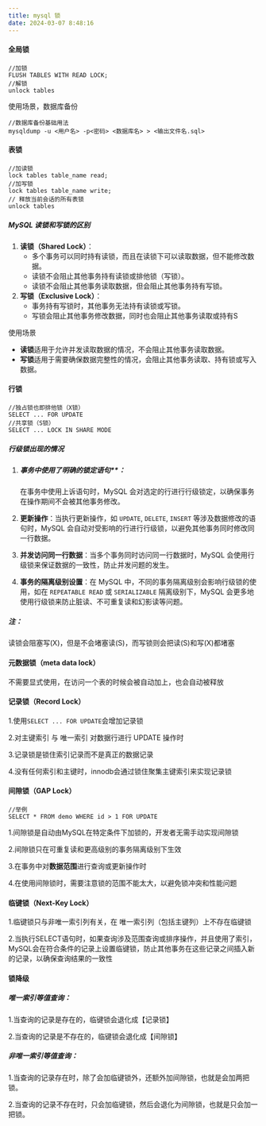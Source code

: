 ```yaml
---
title: mysql 锁
date: 2024-03-07 8:48:16
---
```


#### 全局锁

```mysql
//加锁
FLUSH TABLES WITH READ LOCK;
//解锁
unlock tables
```

使用场景，数据库备份

```mysql
//数据库备份基础用法
mysqldump -u <用户名> -p<密码> <数据库名> > <输出文件名.sql>
```

#### 表锁

```mysql
//加读锁
lock tables table_name read;
//加写锁
lock tables table_name write;
// 释放当前会话的所有表锁
unlock tables
```

##### MySQL 读锁和写锁的区别

1. **读锁（Shared Lock）**：
   - 多个事务可以同时持有读锁，而且在读锁下可以读取数据，但不能修改数据。
   - 读锁不会阻止其他事务持有读锁或排他锁（写锁）。
   - 读锁不会阻止其他事务读取数据，但会阻止其他事务持有写锁。
2. **写锁（Exclusive Lock）**：
   - 事务持有写锁时，其他事务无法持有读锁或写锁。
   - 写锁会阻止其他事务修改数据，同时也会阻止其他事务读取或持有S

使用场景

- **读锁**适用于允许并发读取数据的情况，不会阻止其他事务读取数据。
- **写锁**适用于需要确保数据完整性的情况，会阻止其他事务读取、持有锁或写入数据。

#### 行锁

```mysql
//独占锁也即排他锁（X锁）
SELECT ... FOR UPDATE
//共享锁（S锁）
SELECT ... LOCK IN SHARE MODE
```

##### 行级锁出现的情况

1. ##### 事务中使用了明确的锁定语句**：

   在事务中使用上诉语句时，MySQL 会对选定的行进行行级锁定，以确保事务在操作期间不会被其他事务修改。

2. **更新操作**：当执行更新操作，如 `UPDATE`, `DELETE`, `INSERT` 等涉及数据修改的语句时，MySQL 会自动对受影响的行进行行级锁，以避免其他事务同时修改同一行数据。

3. **并发访问同一行数据**：当多个事务同时访问同一行数据时，MySQL 会使用行级锁来保证数据的一致性，防止并发问题的发生。

4. **事务的隔离级别设置**：在 MySQL 中，不同的事务隔离级别会影响行级锁的使用，如在 `REPEATABLE READ` 或 `SERIALIZABLE` 隔离级别下，MySQL 会更多地使用行级锁来防止脏读、不可重复读和幻影读等问题。

##### 注：

读锁会阻塞写(X)，但是不会堵塞读(S)，而写锁则会把读(S)和写(X)都堵塞

#### 元数据锁（meta data lock）

不需要显式使用，在访问一个表的时候会被自动加上，也会自动被释放

#### 记录锁（Record Lock）

1.使用`SELECT ... FOR UPDATE`会增加记录锁

2.对主键索引 与 唯一索引 对数据行进行 UPDATE 操作时

3.记录锁是锁住索引记录而不是真正的数据记录

4.没有任何索引和主键时，innodb会通过锁住聚集主键索引来实现记录锁

#### 间隙锁（GAP Lock）

```mysql
//举例
SELECT * FROM demo WHERE id > 1 FOR UPDATE
```

1.间隙锁是自动由MySQL在特定条件下加锁的，开发者无需手动实现间隙锁

2.间隙锁只在可重复读和更高级别的事务隔离级别下生效

3.在事务中对**数据范围**进行查询或更新操作时

4.在使用间隙锁时，需要注意锁的范围不能太大，以避免锁冲突和性能问题

#### 临键锁（Next-Key Lock）

1.临键锁只与非唯一索引列有关，在 唯一索引列（包括主键列）上不存在临键锁

2.当执行SELECT语句时，如果查询涉及范围查询或排序操作，并且使用了索引，MySQL会在符合条件的记录上设置临键锁，防止其他事务在这些记录之间插入新的记录，以确保查询结果的一致性



#### 锁降级

##### **唯一索引等值查询：**

1.当查询的记录是存在的，临键锁会退化成【记录锁】 

2.当查询的记录是不存在的，临键锁会退化成【间隙锁】

##### **非唯一索引等值查询：**

1.当查询的记录存在时，除了会加临键锁外，还额外加间隙锁，也就是会加两把锁。

2.当查询的记录不存在时，只会加临键锁，然后会退化为间隙锁，也就是只会加一把锁。